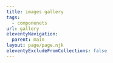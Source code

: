 ```yaml
---
title: images gallery
tags:
  - componenets
url: gallery
eleventyNavigation:
  parent: main
layout: page/page.njk
eleventyExcludeFromCollections: false
---
```

